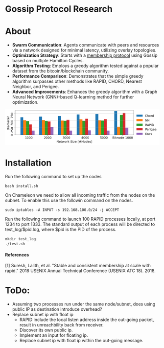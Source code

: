Gossip Protocol Research
===================
# About

- **Swarm Communication**: Agents communicate with peers and resources via a network designed for minimal latency, utilizing overlay topologies.
- **Optimization Strategy**: Starts with a [membership protocol](#References) using Gossip based on multiple Hamilton Cycles.
- **Algorithm Testing**: Employs a greedy algorithm tested against a popular dataset from the bitcoin/blockchain community.
- **Performance Comparison**: Demonstrates that the simple greedy algorithm surpasses other methods like RAPID, CHORD, Nearest Neighbor, and Perigee.
- **Advanced Improvements**: Enhances the greedy algorithm with a Graph Neural Network (GNN)-based Q-learning method for further optimization.

<img src="diameter.png" width="800">

# Installation
Run the following command to set up the codes
```
bash install.sh
```

On Chameleon we need to allow all incoming traffic from the nodes on the subnet. To enable this use the followin command on the nodes.
```
sudo iptables -A INPUT -s 192.168.100.0/24 -j ACCEPT
```

Run the following command to launch 100 RAPID processes locally, at port 1234 to port 1333. The standard output of each process will be directed to test_log/$pid.log, where $pid is the PID of the process.

```
mkdir test_log
./test.sh
```

#### References
[1] Suresh, Lalith, et al. "Stable and consistent membership at scale with rapid." 2018 USENIX Annual Technical Conference (USENIX ATC 18). 2018.

# ToDo:
- Assuming two processes run under the same node/subnet, does using public IP as destination introduce overhead?
- Replace subnet ip with float ip
    - RAPID include the local listen address inside the out-going packet, result in unreachbility back from receiver. 
    - Discover its own public ip.
    - Implement an input for floating ip.
    - Replace subnet ip with float ip within the out-going message.
